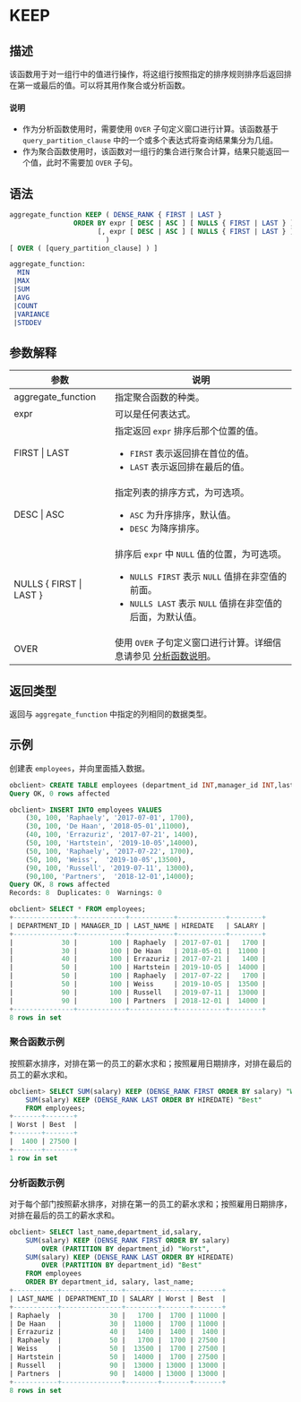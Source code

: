 # KEEP

## 描述

该函数用于对一组行中的值进行操作，将这组行按照指定的排序规则排序后返回排在第一或最后的值。可以将其用作聚合或分析函数。

  <main id="notice" type='explain'>
    <h4>说明</h4>
    <ul>
    <li>作为分析函数使用时，需要使用 <code>OVER</code> 子句定义窗口进行计算。该函数基于 <code>query_partition_clause</code> 中的一个或多个表达式将查询结果集分为几组。</li>
    <li>作为聚合函数使用时，该函数对一组行的集合进行聚合计算，结果只能返回一个值，此时不需要加 <code>OVER</code> 子句。</li>
    </ul>
  </main>

## 语法

```sql
aggregate_function KEEP ( DENSE_RANK { FIRST | LAST } 
                ORDER BY expr [ DESC | ASC ] [ NULLS { FIRST | LAST } ] 
                      [, expr [ DESC | ASC ] [ NULLS { FIRST | LAST } ]]...
                        )
[ OVER ( [query_partition_clause] ) ]

aggregate_function:
  MIN
 |MAX
 |SUM
 |AVG
 |COUNT
 |VARIANCE
 |STDDEV
```

## 参数解释

|           参数            |                                                                                                          说明                                                                                                          |
|-------------------------|----------------------------------------------------------------------------------------------------------------------------------------------------------------------------------------------------------------------|
| aggregate_function      | 指定聚合函数的种类。                                                                                                                                                                                                           |
| expr                    | 可以是任何表达式。                                                                                                                                                                                                            |
| FIRST \| LAST           | 指定返回 `expr` 排序后那个位置的值。 <ul><li> `FIRST` 表示返回排在首位的值。   </li><li> `LAST` 表示返回排在最后的值。</li></ul>                                               |
| DESC \| ASC             | 指定列表的排序方式，为可选项。 <ul><li> `ASC` 为升序排序，默认值。   </li><li> `DESC` 为降序排序。</li></ul>                                                              |
| NULLS { FIRST \| LAST } | 排序后 `expr` 中 `NULL` 值的位置，为可选项。 <ul><li> `NULLS FIRST` 表示 `NULL` 值排在非空值的前面。   </li><li> `NULLS LAST` 表示 `NULL` 值排在非空值的后面，为默认值。 </li></ul>   |
| OVER                    | 使用 `OVER` 子句定义窗口进行计算。详细信息请参见 [分析函数说明](1.window-function-description-of-oracle-mode.md)。                                                                                                                              |

## 返回类型

返回与 `aggregate_function` 中指定的列相同的数据类型。

## 示例

创建表 `employees`，并向里面插入数据。

```sql
obclient> CREATE TABLE employees (department_id INT,manager_id INT,last_name varchar(50),hiredate varchar(50),SALARY INT);
Query OK, 0 rows affected

obclient> INSERT INTO employees VALUES
    (30, 100, 'Raphaely', '2017-07-01', 1700),
    (30, 100, 'De Haan', '2018-05-01',11000),
    (40, 100, 'Errazuriz', '2017-07-21', 1400),
    (50, 100, 'Hartstein', '2019-10-05',14000),
    (50, 100, 'Raphaely', '2017-07-22', 1700),
    (50, 100, 'Weiss',  '2019-10-05',13500),
    (90, 100, 'Russell', '2019-07-11', 13000),
    (90,100, 'Partners',  '2018-12-01',14000);
Query OK, 8 rows affected
Records: 8  Duplicates: 0  Warnings: 0

obclient> SELECT * FROM employees;
+---------------+------------+-----------+------------+--------+
| DEPARTMENT_ID | MANAGER_ID | LAST_NAME | HIREDATE   | SALARY |
+---------------+------------+-----------+------------+--------+
|            30 |        100 | Raphaely  | 2017-07-01 |   1700 |
|            30 |        100 | De Haan   | 2018-05-01 |  11000 |
|            40 |        100 | Errazuriz | 2017-07-21 |   1400 |
|            50 |        100 | Hartstein | 2019-10-05 |  14000 |
|            50 |        100 | Raphaely  | 2017-07-22 |   1700 |
|            50 |        100 | Weiss     | 2019-10-05 |  13500 |
|            90 |        100 | Russell   | 2019-07-11 |  13000 |
|            90 |        100 | Partners  | 2018-12-01 |  14000 |
+---------------+------------+-----------+------------+--------+
8 rows in set
```

### 聚合函数示例

按照薪水排序，对排在第一的员工的薪水求和；按照雇用日期排序，对排在最后的员工的薪水求和。

```sql
obclient> SELECT SUM(salary) KEEP (DENSE_RANK FIRST ORDER BY salary) "Worst",
    SUM(salary) KEEP (DENSE_RANK LAST ORDER BY HIREDATE) "Best"
    FROM employees;
+-------+-------+
| Worst | Best  |
+-------+-------+
|  1400 | 27500 |
+-------+-------+
1 row in set
```

### 分析函数示例

对于每个部门按照薪水排序，对排在第一的员工的薪水求和；按照雇用日期排序，对排在最后的员工的薪水求和。

```sql
obclient> SELECT last_name,department_id,salary,
    SUM(salary) KEEP (DENSE_RANK FIRST ORDER BY salary)
        OVER (PARTITION BY department_id) "Worst",
    SUM(salary) KEEP (DENSE_RANK LAST ORDER BY HIREDATE)
        OVER (PARTITION BY department_id) "Best"
    FROM employees
    ORDER BY department_id, salary, last_name;
+-----------+---------------+--------+-------+-------+
| LAST_NAME | DEPARTMENT_ID | SALARY | Worst | Best  |
+-----------+---------------+--------+-------+-------+
| Raphaely  |            30 |   1700 |  1700 | 11000 |
| De Haan   |            30 |  11000 |  1700 | 11000 |
| Errazuriz |            40 |   1400 |  1400 |  1400 |
| Raphaely  |            50 |   1700 |  1700 | 27500 |
| Weiss     |            50 |  13500 |  1700 | 27500 |
| Hartstein |            50 |  14000 |  1700 | 27500 |
| Russell   |            90 |  13000 | 13000 | 13000 |
| Partners  |            90 |  14000 | 13000 | 13000 |
+-----------+---------------+--------+-------+-------+
8 rows in set
```
